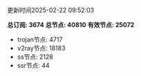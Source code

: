 更新时间2025-02-22 09:52:03

**总订阅: 3674**
**总节点: 40810**
**有效节点: 25072**
- trojan节点: 4717
- v2ray节点: 18183
- ss节点: 2128
- ssr节点: 44
